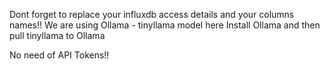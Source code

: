   Dont forget to replace your influxdb access details and your columns names!!
  We are using Ollama - tinyllama model here
  Install Ollama and then pull tinyllama to Ollama

  No need of API Tokens!!
